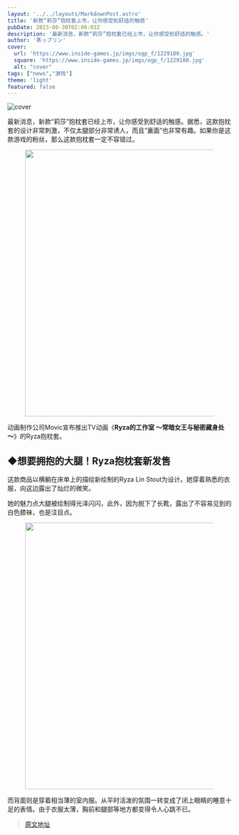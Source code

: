```yaml
---
layout: '../../layouts/MarkdownPost.astro'
title: '新款“莉莎”抱枕套上市，让你感受到舒适的触感'
pubDate: 2023-08-30T02:00:03Z
description: '最新消息，新款“莉莎”抱枕套已经上市，让你感受到舒适的触感。'
author: '茶っプリン'
cover:
  url: 'https://www.inside-games.jp/imgs/ogp_f/1229180.jpg'
  square: 'https://www.inside-games.jp/imgs/ogp_f/1229180.jpg'
  alt: "cover"
tags: ["news","游戏"]
theme: 'light'
featured: false
---
```


![cover](https://www.inside-games.jp/imgs/ogp_f/1229180.jpg)

最新消息，新款“莉莎”抱枕套已经上市，让你感受到舒适的触感。据悉，这款抱枕套的设计非常刺激，不仅太腿部分非常诱人，而且“裏面”也非常有趣。如果你是这款游戏的粉丝，那么这款抱枕套一定不容错过。

<figure class="ctms-editor-image"><img src="https://www.inside-games.jp/imgs/zoom/1229177.jpg" class="inline-article-image" width="600" height="600"></figure>
<p>动画制作公司Movic宣布推出TV动画《<b>Ryza的工作室 ～常暗女王与秘密藏身处～</b>》的Ryza抱枕套。</p>
<h2>◆想要拥抱的大腿！Ryza抱枕套新发售</h2>
<p>这款商品以横躺在床单上的描绘新绘制的Ryza Lin Stout为设计。她穿着熟悉的衣服，向这边露出了灿烂的微笑。</p>
<p>她的魅力点大腿被绘制得光泽闪闪，此外，因为脱下了长靴，露出了不容易见到的白色膝袜，也是注目点。</p>
<figure class="ctms-editor-image"><img src="https://www.inside-games.jp/imgs/zoom/1229178.jpg" class="inline-article-image" width="600" height="600"></figure>
<p>而背面则是穿着相当薄的室内服。从平时活泼的氛围一转变成了闭上眼睛的睡意十足的表情。由于衣服太薄，胸前和腿部等地方都变得令人心跳不已。</p>

>[原文地址](https://www.inside-games.jp/article/2023/08/30/148170.html)  